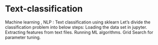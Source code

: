 # Text-classification
Machine learning , NLP : Text classification using sklearn
Let’s divide the classification problem into below steps:
Loading the data set in jupyter.
Extracting features from text files.
Running ML algorithms.
Grid Search for parameter tuning.
